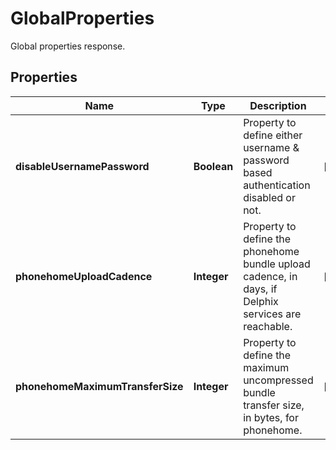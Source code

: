 

# GlobalProperties

Global properties response.

## Properties

Name | Type | Description | Notes
------------ | ------------- | ------------- | -------------
**disableUsernamePassword** | **Boolean** | Property to define either username &amp; password based authentication disabled or not. |  [optional]
**phonehomeUploadCadence** | **Integer** | Property to define the phonehome bundle upload cadence, in days, if Delphix services are reachable. |  [optional]
**phonehomeMaximumTransferSize** | **Integer** | Property to define the maximum uncompressed bundle transfer size, in bytes, for phonehome. |  [optional]



